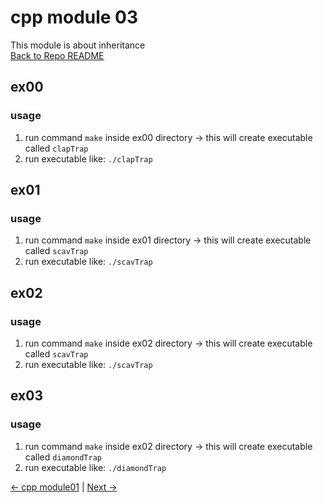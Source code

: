 # cpp module 03
This module is about inheritance   
[Back to Repo README](../README.md)

## ex00
### usage
1. run command `make` inside ex00 directory -> this will create executable called `clapTrap`
2. run executable like: `./clapTrap`

## ex01
### usage
1. run command `make` inside ex01 directory -> this will create executable called `scavTrap`
2. run executable like: `./scavTrap`

## ex02
### usage
1. run command `make` inside ex02 directory -> this will create executable called `scavTrap`
2. run executable like: `./scavTrap`

## ex03
### usage
1. run command `make` inside ex02 directory -> this will create executable called `diamondTrap`
2. run executable like: `./diamondTrap`

[← cpp module01](../cpp02/README.md) | [Next →](./next-file.md) 

